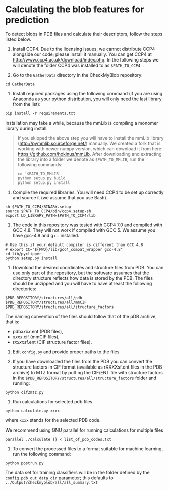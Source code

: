 # Calculating the blob features for prediction

To detect blobs in PDB files and calculate their descriptors, follow the steps listed below.

1. Install CCP4. Due to the licensing issues, we cannot distribute CCP4 alongside our code; please
install it manually. You can get CCP4 at http://www.ccp4.ac.uk/download/index.php. In the following
steps we will denote the folder CCP4 was installed to as `$PATH_TO_CCP4 `.

1. Go to the `GatherData` directory in the CheckMyBlob repository:
```
cd GatherData
```

1. Install required packages using the following command (if you are using Anaconda
as your python distribution, you will only need the last library from the list):
```
pip install -r requirements.txt
```
Installation may take a while, because the mmLib is compiling a monomer library
during install.
 >If you skipped the above step you will have to install the mmLib library (http://pymmlib.sourceforge.net/) manually.
 >We created a fork that is working with newer numpy version, which can download it from here:
 >https://github.com/hokinus/mmLib. After downloading and extracting the library into
 >a folder we denote as `$PATH_TO_MMLIB`, run the following commands:
 >```
 >cd `$PATH_TO_MMLIB`
 >python setup.py build
 >python setup.py install
 >```
1. Compile the required libraries. You will need CCP4 to be set up correctly
and source it (we assume that you use Bash).
```
sh $PATH_TO_CCP4/BINARY.setup
source $PATH_TO_CCP4/bin/ccp4.setup-sh
export LD_LIBRARY_PATH=$PATH_TO_CCP4/lib
```

1. The code in this repository was tested with CCP4 7.0 and compiled with GCC 4.8. They will not work if compiled with GCC 5.
We assume you have gcc-4.8 and g++ installed.
```
# Use this if your default compiler is different than GCC 4.8
# export CC="${PWD}/lib/gcc4_compat_wrapper gcc-4.8"
cd lib/pyclipper
python setup.py install
```

1. Download the desired coordinates and structure files from PDB. You can use only part
of the repository, but the software assumes that the directory structure reflects
how data is stored by the PDB. The files should be unzipped and you will have to have
at least the following directories:
```
$PDB_REPOSITORY/structures/all/pdb
$PDB_REPOSITORY/structures/all/mmCIF
$PDB_REPOSITORY/structures/all/structure_factors
```
The naming convention of the files should follow that of the pDB archive, that is:
 - pdb*xxxx*.ent (PDB files),
 - *xxxx*.cif (mmCIF files),
 - r*xxxx*sf.ent (CIF structure factor files).

1. Edit `config.py` and provide proper paths to the files

1. If you have downloaded the files from the PDB you can convert the structure
factors in CIF format (available as rXXXXsf.ent files in the PDB archive) to MTZ format
by putting the CIF/ENT file with structure factors in the
`$PDB_REPOSITORY/structures/all/structure_factors` folder and running:
```
python cif2mtz.py
```

1. Run calculations for selected pdb files.
```
python calculate.py xxxx
```
where `xxxx` stands for the selected PDB code.

 We recommend using GNU parallel for running calculations for multiple files
```
parallel ./calculate {} < list_of_pdb_codes.txt
```

1. To convert the processed files to a format suitable for machine learning, run the following command:
```
python postrun.py
```
The data set for training classifiers will be in the folder defined by the `config.pdb_out_data_dir` parameter; this defaults to `../Output/checkmyblob/all/all_summary.txt`
